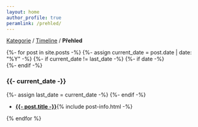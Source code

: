 ```yaml
---
layout: home
author_profile: true
peramlink: /prehled/
---
```


[Kategorie](/) / [Timeline](/timeline) / **Přehled**

<div>
{%- for post in site.posts -%}
{%- assign current_date = post.date | date: "%Y" -%}
{%- if current_date != last_date -%}
{%- if date -%}<div class="spacer"></div>{%- endif -%}
<h3 class="archive__subtitle">{{- current_date -}}</h3>
{%- assign last_date = current_date -%}
{%- endif -%}
<ul>
<li><b><a href="{{- post.url -}}">{{- post.title -}}</a></b>{% include post-info.html -%}</li>
</ul>
{% endfor %}
</div>
